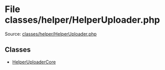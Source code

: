 File classes/helper/HelperUploader.php
=========
Source: [classes/helper/HelperUploader.php](https://github.com/PrestaShop/PrestaShop/blob/1.6.1.1/classes/helper/HelperUploader.php)


Classes
-------

* [HelperUploaderCore](class.HelperUploaderCore)

